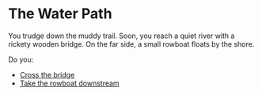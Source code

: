 # The Water Path

You trudge down the muddy trail. Soon, you reach a quiet river with a rickety wooden bridge. On the far side, a small rowboat floats by the shore.

Do you:
- [Cross the bridge](cross_bridge.md)
- [Take the rowboat downstream](rowboat.md)

